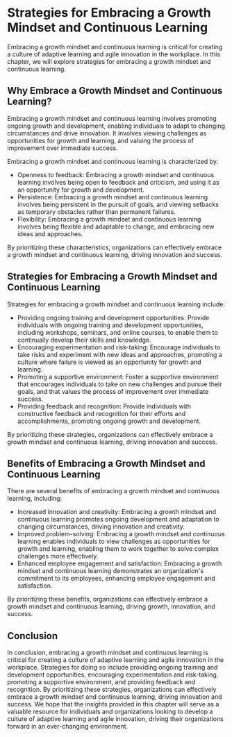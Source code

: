 Strategies for Embracing a Growth Mindset and Continuous Learning
================================================================================================================================

Embracing a growth mindset and continuous learning is critical for creating a culture of adaptive learning and agile innovation in the workplace. In this chapter, we will explore strategies for embracing a growth mindset and continuous learning.

Why Embrace a Growth Mindset and Continuous Learning?
-----------------------------------------------------

Embracing a growth mindset and continuous learning involves promoting ongoing growth and development, enabling individuals to adapt to changing circumstances and drive innovation. It involves viewing challenges as opportunities for growth and learning, and valuing the process of improvement over immediate success.

Embracing a growth mindset and continuous learning is characterized by:

* Openness to feedback: Embracing a growth mindset and continuous learning involves being open to feedback and criticism, and using it as an opportunity for growth and development.
* Persistence: Embracing a growth mindset and continuous learning involves being persistent in the pursuit of goals, and viewing setbacks as temporary obstacles rather than permanent failures.
* Flexibility: Embracing a growth mindset and continuous learning involves being flexible and adaptable to change, and embracing new ideas and approaches.

By prioritizing these characteristics, organizations can effectively embrace a growth mindset and continuous learning, driving innovation and success.

Strategies for Embracing a Growth Mindset and Continuous Learning
-----------------------------------------------------------------

Strategies for embracing a growth mindset and continuous learning include:

* Providing ongoing training and development opportunities: Provide individuals with ongoing training and development opportunities, including workshops, seminars, and online courses, to enable them to continually develop their skills and knowledge.
* Encouraging experimentation and risk-taking: Encourage individuals to take risks and experiment with new ideas and approaches, promoting a culture where failure is viewed as an opportunity for growth and learning.
* Promoting a supportive environment: Foster a supportive environment that encourages individuals to take on new challenges and pursue their goals, and that values the process of improvement over immediate success.
* Providing feedback and recognition: Provide individuals with constructive feedback and recognition for their efforts and accomplishments, promoting ongoing growth and development.

By prioritizing these strategies, organizations can effectively embrace a growth mindset and continuous learning, driving innovation and success.

Benefits of Embracing a Growth Mindset and Continuous Learning
--------------------------------------------------------------

There are several benefits of embracing a growth mindset and continuous learning, including:

* Increased innovation and creativity: Embracing a growth mindset and continuous learning promotes ongoing development and adaptation to changing circumstances, driving innovation and creativity.
* Improved problem-solving: Embracing a growth mindset and continuous learning enables individuals to view challenges as opportunities for growth and learning, enabling them to work together to solve complex challenges more effectively.
* Enhanced employee engagement and satisfaction: Embracing a growth mindset and continuous learning demonstrates an organization's commitment to its employees, enhancing employee engagement and satisfaction.

By prioritizing these benefits, organizations can effectively embrace a growth mindset and continuous learning, driving growth, innovation, and success.

Conclusion
----------

In conclusion, embracing a growth mindset and continuous learning is critical for creating a culture of adaptive learning and agile innovation in the workplace. Strategies for doing so include providing ongoing training and development opportunities, encouraging experimentation and risk-taking, promoting a supportive environment, and providing feedback and recognition. By prioritizing these strategies, organizations can effectively embrace a growth mindset and continuous learning, driving innovation and success. We hope that the insights provided in this chapter will serve as a valuable resource for individuals and organizations looking to develop a culture of adaptive learning and agile innovation, driving their organizations forward in an ever-changing environment.


